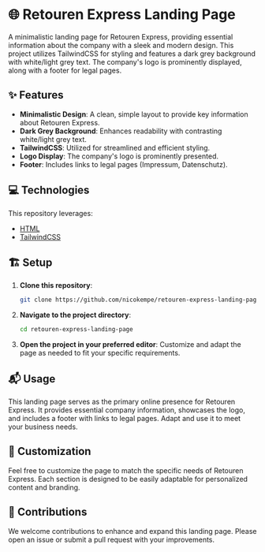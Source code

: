 # 🌐 Retouren Express Landing Page

A minimalistic landing page for Retouren Express, providing essential information about the company with a sleek and modern design. This project utilizes TailwindCSS for styling and features a dark grey background with white/light grey text. The company's logo is prominently displayed, along with a footer for legal pages.

## ✨ Features
- **Minimalistic Design**: A clean, simple layout to provide key information about Retouren Express.
- **Dark Grey Background**: Enhances readability with contrasting white/light grey text.
- **TailwindCSS**: Utilized for streamlined and efficient styling.
- **Logo Display**: The company's logo is prominently presented.
- **Footer**: Includes links to legal pages (Impressum, Datenschutz).

## 💻 Technologies
This repository leverages:
- [HTML](https://developer.mozilla.org/en-US/docs/Web/HTML)
- [TailwindCSS](https://tailwindcss.com/)

## 🏗️ Setup

1. **Clone this repository**:
   
    ```bash
    git clone https://github.com/nicokempe/retouren-express-landing-page.git
    ```

2. **Navigate to the project directory**:
   
    ```bash
    cd retouren-express-landing-page
    ```

3. **Open the project in your preferred editor**:
    Customize and adapt the page as needed to fit your specific requirements.

## 📬 Usage
This landing page serves as the primary online presence for Retouren Express. It provides essential company information, showcases the logo, and includes a footer with links to legal pages. Adapt and use it to meet your business needs.

## 🔧 Customization
Feel free to customize the page to match the specific needs of Retouren Express. Each section is designed to be easily adaptable for personalized content and branding.

## 👥 Contributions
We welcome contributions to enhance and expand this landing page. Please open an issue or submit a pull request with your improvements.
